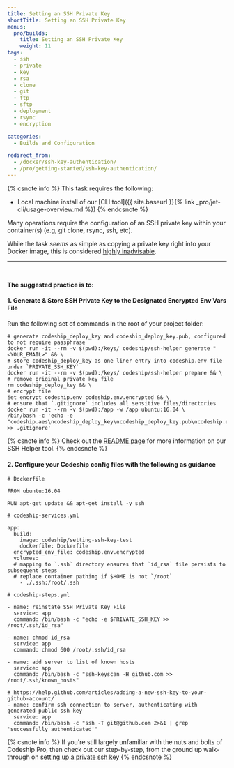 ```yaml
---
title: Setting an SSH Private Key
shortTitle: Setting an SSH Private Key
menus:
  pro/builds:
    title: Setting an SSH Private Key
    weight: 11
tags:
  - ssh
  - private
  - key
  - rsa
  - clone
  - git
  - ftp
  - sftp
  - deployment
  - rsync
  - encryption

categories:
  - Builds and Configuration

redirect_from:
  - /docker/ssh-key-authentication/
  - /pro/getting-started/ssh-key-authentication/
---
```


{% csnote info %}
This task requires the following:
- Local machine install of our [CLI tool]({{ site.baseurl }}{% link _pro/jet-cli/usage-overview.md %})
{% endcsnote %}

Many operations require the configuration of an SSH private key within your container(s) (e.g, git clone, rsync, ssh, etc).

While the task _seems_ as simple as copying a private key right into your Docker image, this is considered [highly inadvisable](https://medium.com/@mccode/dont-embed-configuration-or-secrets-in-docker-images-7b2e0f916fdd).

---
<br>

**The suggested practice is to:**

#### 1. Generate & Store SSH Private Key to the Designated Encrypted Env Vars File

Run the following set of commands in the root of your project folder:

```
# generate codeship_deploy_key and codeship_deploy_key.pub, configured to not require passphrase
docker run -it --rm -v $(pwd):/keys/ codeship/ssh-helper generate "<YOUR_EMAIL>" && \
# store codeship_deploy_key as one liner entry into codeship.env file under `PRIVATE_SSH_KEY`
docker run -it --rm -v $(pwd):/keys/ codeship/ssh-helper prepare && \
# remove original private key file
rm codeship_deploy_key && \
# encrypt file
jet encrypt codeship.env codeship.env.encrypted && \
# ensure that `.gitignore` includes all sensitive files/directories
docker run -it --rm -v $(pwd):/app -w /app ubuntu:16.04 \
/bin/bash -c 'echo -e "codeship.aes\ncodeship_deploy_key\ncodeship_deploy_key.pub\ncodeship.env\n.ssh" >> .gitignore'
```

{% csnote info %}
Check out the [README page](https://github.com/codeship-library/docker-utilities/tree/master/ssh-helper) for more information on our SSH Helper tool.
{% endcsnote %}

#### 2. Configure your Codeship config files with the following as guidance

```
# Dockerfile

FROM ubuntu:16.04

RUN apt-get update && apt-get install -y ssh
```

```
# codeship-services.yml

app:
  build:
    image: codeship/setting-ssh-key-test
    dockerfile: Dockerfile
  encrypted_env_file: codeship.env.encrypted
  volumes:
  # mapping to `.ssh` directory ensures that `id_rsa` file persists to subsequent steps
  # replace container pathing if $HOME is not `/root`
    - ./.ssh:/root/.ssh
```

```
# codeship-steps.yml

- name: reinstate SSH Private Key File
  service: app
  command: /bin/bash -c "echo -e $PRIVATE_SSH_KEY >> /root/.ssh/id_rsa"

- name: chmod id_rsa
  service: app
  command: chmod 600 /root/.ssh/id_rsa

- name: add server to list of known hosts
  service: app
  command: /bin/bash -c "ssh-keyscan -H github.com >> /root/.ssh/known_hosts"

# https://help.github.com/articles/adding-a-new-ssh-key-to-your-github-account/
- name: confirm ssh connection to server, authenticating with generated public ssh key
  service: app
  command: /bin/bash -c "ssh -T git@github.com 2>&1 | grep 'successfully authenticated'"
```

{% csnote info %}
If you're still largely unfamiliar with the nuts and bolts of Codeship Pro, then check out our step-by-step, from the ground up walk-through on [setting up a private ssh key](https://github.com/codeship-library/setting-ssh-private-key-in-pro)
{% endcsnote %}

<br>
